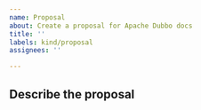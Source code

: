 ```yaml
---
name: Proposal
about: Create a proposal for Apache Dubbo docs
title: ''
labels: kind/proposal
assignees: ''

---
```

## Describe the proposal

